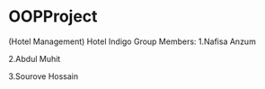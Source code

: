 # OOPProject
(Hotel Management)
Hotel Indigo
Group Members:
1.Nafisa Anzum

2.Abdul Muhit

3.Sourove Hossain
